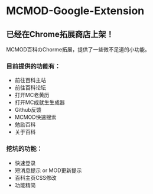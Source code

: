 # MCMOD-Google-Extension
## 已经在Chrome拓展商店上架！
MCMOD百科のChorme拓展，提供了一些微不足道的小功能。

### 目前提供的功能有：

* 前往百科主站
* 前往百科论坛
* 打开MC老黄历
* 打开MC成就生生成器
* Github反馈
* MCMOD快速搜索
* 勉励百科
* 关于百科

### 挖坑的功能：

* 快速登录
* 短消息提示 or MOD更新提示
* 百科主页CSS修改
* 功能精简
